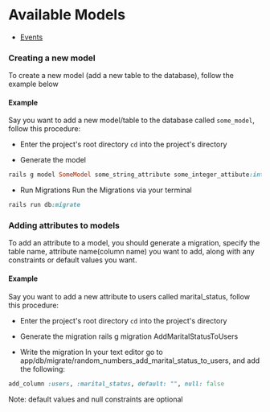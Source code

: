 # Available Models
* [Events](events.md)

### Creating a new model     
To create a new model (add a new table to the database), follow the example below

#### Example
Say you want to add a new model/table to the database called `some_model`, follow this procedure:

* Enter the project's root directory
`cd` into the project's directory

* Generate the model
```ruby
rails g model SomeModel some_string_attribute some_integer_attibute:integer some_boolean_attribute:boolean
```
* Run Migrations
Run the Migrations via your terminal
```ruby
rails run db:migrate
```

### Adding attributes to models
To add an attribute to a model, you should generate a migration, specify the table name, attribute name(column name) you want to add, 
along with any constraints or default values you want.

#### Example
Say you want to add a new attribute to users called marital_status, follow this procedure:

* Enter the project's root directory
`cd` into the project's directory

* Generate the migration
rails g migration AddMaritalStatusToUsers

* Write the migration
In your text editor go to app/db/migrate/random_numbers_add_marital_status_to_users, and add the following:
```ruby 
add_column :users, :marital_status, default: "", null: false
```

Note: default values and null constraints are optional


